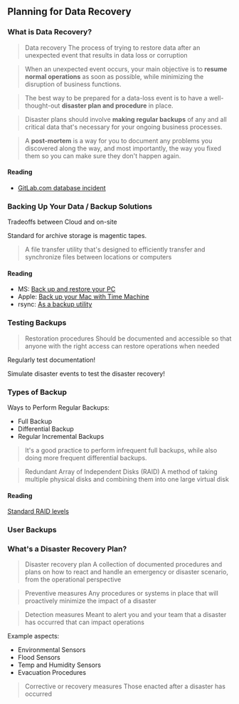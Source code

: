 ## Planning for Data Recovery

### What is Data Recovery?

<blockquote>
Data recovery
The process of trying to restore data after an unexpected event that results in data loss or corruption
</blockquote>

<blockquote>
When an unexpected event occurs, your main objective is to <strong>resume normal operations</strong> as soon as possible, while minimizing the disruption of business functions.
</blockquote>

<blockquote>
The best way to be prepared for a data-loss event is to have a well-thought-out <strong>disaster plan and procedure</strong> in place.
</blockquote>

<blockquote>
Disaster plans should involve <strong>making regular backups</strong> of any and all critical data that's necessary for your ongoing business processes.
</blockquote>

<blockquote>
A <strong>post-mortem</strong> is a way for you to document any problems you discovered along the way, and most importantly, the way you fixed them so you can make sure they don't happen again.
</blockquote>

#### Reading

- [GitLab.com database incident](https://about.gitlab.com/blog/2017/02/01/gitlab-dot-com-database-incident/)

### Backing Up Your Data / Backup Solutions

Tradeoffs between Cloud and on-site

Standard for archive storage is magentic tapes.

<blockquote>
A file transfer utility that's designed to efficiently transfer and synchronize files between locations or computers
</blockquote>

#### Reading

- MS: [Back up and restore your PC](https://support.microsoft.com/en-us/windows/back-up-and-restore-your-pc-ac359b36-7015-4694-de9a-c5eac1ce9d9c)
- Apple: [Back up your Mac with Time Machine](https://support.apple.com/en-us/HT201250)
- rsync: [As a backup utility](https://wiki.archlinux.org/title/rsync#As_a_backup_utility)

### Testing Backups

<blockquote>
Restoration procedures
Should be documented and accessible so that anyone with the right access can restore operations when needed
</blockquote>

Regularly test documentation!

Simulate disaster events to test the disaster recovery!

### Types of Backup

Ways to Perform Regular Backups:

- Full Backup
- Differential Backup
- Regular Incremental Backups

<blockquote>
It's a good practice to perform infrequent full backups, while also doing more frequent differential backups.
</blockquote>

<blockquote>
Redundant Array of Independent Disks (RAID)
A method of taking multiple physical disks and combining them into one large virtual disk
</blockquote>

#### Reading

[Standard RAID levels](https://en.wikipedia.org/wiki/Standard_RAID_levels)

### User Backups

### What's a Disaster Recovery Plan?

<blockquote>
Disaster recovery plan
A collection of documented procedures and plans on how to react and handle an emergency or disaster scenario, from the operational perspective
</blockquote>

<blockquote>
Preventive measures
Any procedures or systems in place that will proactively minimize the impact of a disaster
</blockquote>

<blockquote>
Detection measures
Meant to alert you and your team that a disaster has occurred that can impact operations
</blockquote>

Example aspects:

- Environmental Sensors
- Flood Sensors
- Temp and Humidity Sensors
- Evacuation Procedures

<blockquote>
Corrective or recovery measures
Those enacted after a disaster has occurred
</blockquote>


